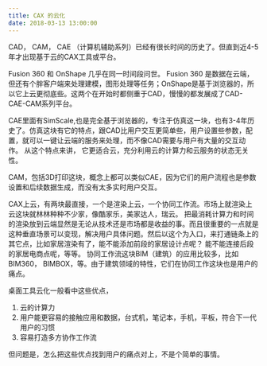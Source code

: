 ```yaml
---
title: CAX 的云化
date: 2018-03-13 13:00:00
---
```


CAD， CAM， CAE （计算机辅助系列）已经有很长时间的历史了。但直到近4-5年才出现基于云的CAX工具或平台。

Fusion 360 和 OnShape 几乎在同一时间段问世。 Fusion 360 是数据在云端，但还有个胖客户端来处理建模，图形处理等任务；OnShape是基于浏览器的，所以它上云更彻底些。这两个在开始时都侧重于CAD，慢慢的都发展成了CAD-CAE-CAM系列平台。

CAE里面有SimScale,也是完全基于浏览器的，专注于仿真这一块，也有3-4年历史了。仿真这块有它的特点，跟CAD比用户交互更简单些，用户设置些参数，配置，就可以一键让云端的服务来处理，而不像CAD需要与用户有大量的交互动作。 从这个特点来讲， 它更适合云，充分利用云的计算力和云服务的状态无关性。

CAM，包括3D打印这块，概念上都可以类似CAE，因为它们的用户流程也是参数设置和后续数据生成，而没有太多实时用户交互。

CAX上云，有两块最直接，一个是渲染上云，一个协同工作流。市场上就渲染上云这块就林林种种不少家，像酷家乐，美家达人，瑞云。 把最消耗计算力和时间的渲染放到云端显然是无论从技术还是市场都是收益的事。而且很重要的一点就是这种垂直场景可以变现，解决用户具体问题。然后以这个为入口，来打通链条上的其它点，比如家居渲染有了，能不能添加前段的家居设计点呢？ 能不能连接后段的家居电商点呢，等等。 协同工作流这块BIM（建筑）的应用比较多，比如BIM360， BIMBOX，等。由于建筑领域的特性，它们在协同工作这块也是用户的痛点。

桌面工具云化一般看中这些优点，
1. 云的计算力
2. 用户能更容易的接触应用和数据，台式机，笔记本，手机，平板，符合下一代用户的习惯
3. 容易打造多方协作工作流

但问题是，怎么把这些优点找到用户的痛点对上，不是个简单的事情。

